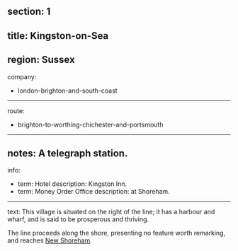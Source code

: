 section: 1
----
title: Kingston-on-Sea
----
region: Sussex
----
company:
- london-brighton-and-south-coast
----
route:
- brighton-to-worthing-chichester-and-portsmouth
----
notes: A telegraph station.
----
info:
- term: Hotel
  description: Kingston Inn.
- term: Money Order Office
  description: at Shoreham.
----
text: This village is situated on the right of the line; it has a harbour and wharf, and is said to be prosperous and thriving.

The line proceeds along the shore, presenting no feature worth remarking, and reaches [New Shoreham](/stations/new-shoreham).
